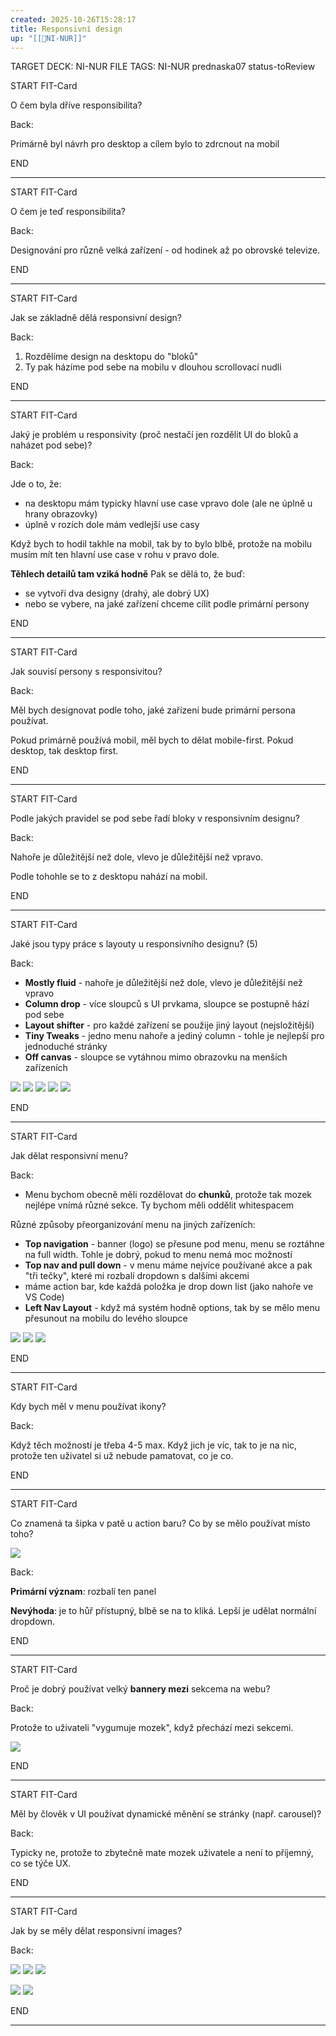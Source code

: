```yaml
---
created: 2025-10-26T15:28:17
title: Responsivní design
up: "[[📖NI-NUR]]"
---
```


TARGET DECK: NI-NUR
FILE TAGS: NI-NUR prednaska07 status-toReview


START
FIT-Card

O čem byla dříve responsibilita?

Back:

Primárně byl návrh pro desktop a cílem bylo to zdrcnout na mobil

END

---


START
FIT-Card

O čem je teď responsibilita?

Back:

Designování pro různě velká zařízení - od hodinek až po obrovské televize.

END

---


START
FIT-Card

Jak se základně dělá responsivní design?

Back:

1. Rozdělíme design na desktopu do "bloků"
2. Ty pak házíme pod sebe na mobilu v dlouhou scrollovací nudli

END

---


START
FIT-Card

Jaký je problém u responsivity (proč nestačí jen rozdělit UI do bloků a naházet pod sebe)?

Back:

Jde o to, že:
- na desktopu mám typicky hlavní use case vpravo dole (ale ne úplně u hrany obrazovky)
- úplně v rozích dole mám vedlejší use casy

Když bych to hodil takhle na mobil, tak by to bylo blbě, protože na mobilu musím mít ten hlavní use case v rohu v pravo dole.

**Těhlech detailů tam vziká hodně**
Pak se dělá to, že buď:
- se vytvoří dva designy (drahý, ale dobrý UX)
- nebo se vybere, na jaké zařízení chceme cílit podle primární persony

END

---


START
FIT-Card

Jak souvisí persony s responsivitou?

Back:

Měl bych designovat podle toho, jaké zařízení bude primární persona používat.

Pokud primárně používá mobil, měl bych to dělat mobile-first. Pokud desktop, tak desktop first.

END

---


START
FIT-Card

Podle jakých pravidel se pod sebe řadí bloky v responsivním designu?

Back:

Nahoře je důležitější než dole, vlevo je důležitější než vpravo.

Podle tohohle se to z desktopu nahází na mobil.

END

---


START
FIT-Card

Jaké jsou typy práce s layouty u responsivního designu? (5)

Back:

- **Mostly fluid** - nahoře je důležitější než dole, vlevo je důležitější než vpravo
- **Column drop** - více sloupců s UI prvkama, sloupce se postupně hází pod sebe
- **Layout shifter** - pro každé zařízení se použije jiný layout (nejsložitější)
- **Tiny Tweaks** - jedno menu nahoře a jediný column - tohle je nejlepší pro jednoduché stránky
- **Off canvas** - sloupce se vytáhnou mimo obrazovku na menších zařízeních

<!-- DetailInfoStart -->
![](../../Assets/Pasted%20image%2020251026160123.png)
![](../../Assets/Pasted%20image%2020251026160207.png)
![](../../Assets/Pasted%20image%2020251026160219.png)
![](../../Assets/Pasted%20image%2020251026160513.png)
![](../../Assets/Pasted%20image%2020251026160827.png)
<!-- DetailInfoEnd -->

END

---


START
FIT-Card

Jak dělat responsivní menu?

Back:

- Menu bychom obecně měli rozdělovat do **chunků**, protože tak mozek nejlépe vnímá různé sekce. Ty bychom měli oddělit whitespacem

Různé způsoby přeorganizování menu na jiných zařízeních:
- **Top navigation** - banner (logo) se přesune pod menu, menu se roztáhne na full width. Tohle je dobrý, pokud to menu nemá moc možností
- **Top nav and pull down** - v menu máme nejvíce používané akce a pak "tři tečky", které mi rozbalí dropdown s dalšími akcemi
- máme action bar, kde každá položka je drop down list (jako nahoře ve VS Code)
- **Left Nav Layout** - když má systém hodně options, tak by se mělo menu přesunout na mobilu do levého sloupce

<!-- DetailInfoStart -->
![](../../Assets/Pasted%20image%2020251026161443.png)
![](../../Assets/Pasted%20image%2020251026163015.png)
![](../../Assets/Pasted%20image%2020251026163007.png)
<!-- DetailInfoEnd -->

END

---


START
FIT-Card

Kdy bych měl v menu používat ikony?

Back:

Když těch možností je třeba 4-5 max. Když jich je víc, tak to je na nic, protože ten uživatel si už nebude pamatovat, co je co.

END

---


START
FIT-Card

Co znamená ta šipka v patě u action baru? Co by se mělo používat místo toho?

![](../../Assets/Pasted%20image%2020251026161751.png)

Back:

**Primární význam**: rozbalí ten panel

**Nevýhoda**: je to hůř přístupný, blbě se na to kliká. Lepší je udělat normální dropdown.

END

---


START
FIT-Card

Proč je dobrý používat velký **bannery mezi** sekcema na webu?

Back:

Protože to uživateli "vygumuje mozek", když přechází mezi sekcemi.

![](../../Assets/Pasted%20image%2020251026164002.png)

END

---


START
FIT-Card

Měl by člověk v UI používat dynamické měnění se stránky (např. carousel)?

Back:

Typicky ne, protože to zbytečně mate mozek uživatele a není to příjemný, co se týče UX.

END

---


START
FIT-Card

Jak by se měly dělat responsivní images?

Back:

![](../../Assets/Pasted%20image%2020251026165953.png)
![](../../Assets/Pasted%20image%2020251026170004.png)
![](../../Assets/Pasted%20image%2020251026170016.png)

![](../../Assets/Pasted%20image%2020251026170023.png)
![](../../Assets/Pasted%20image%2020251026170035.png)


END

---

